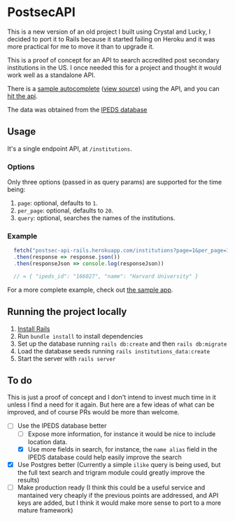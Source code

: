 # PostsecAPI

This is a new version of an old project I built using Crystal and Lucky, I decided to port it to Rails because it started failing on Heroku and it was more practical for me to move it than to upgrade it.

This is a proof of concept for an API to search accredited post secondary institutions in the US. I once needed this for a project and thought it would work well as a standalone API.

There is a [sample autocomplete](https://postsecapisample.netlify.com) ([view source](https://github.com/perezperret/postsec_api_sample)) using the API, and you can [hit the api](http://postsec-api-rails.herokuapp.com).

The data was obtained from the [IPEDS database](https://nces.ed.gov/ipeds/use-the-data)

## Usage

It's a single endpoint API, at `/institutions`.

### Options
Only three options (passed in as query params) are supported for the time being:
1. `page`: optional, defaults to `1`.
1. `per_page`: optional, defaults to `20`.
1. `query`: optional, searches the names of the institutions.

### Example
```javascript
  fetch("postsec-api-rails.herokuapp.com/institutions?page=1&per_page=1")
  .then(response => response.json())
  .then(responseJson => console.log(responseJson))

  // = { "ipeds_id": "166027", "name": "Harvard University" }
```
For a more complete example, check out [the sample app](https://github.com/perezperret/postsec_api_sample).

## Running the project locally

1. [Install Rails](https://guides.rubyonrails.org/getting_started.html)
1. Run `bundle install` to install dependencies
1. Set up the database running `rails db:create` and then `rails db:migrate`
1. Load the database seeds running `rails institutions_data:create`
1. Start the server with `rails server`

## To do
This is just a proof of concept and I don't intend to invest much time in it unless I find a need for it again. But here are a few ideas of what can be improved, and of course PRs would be more than welcome.
- [ ] Use the IPEDS database better
  - [ ] Expose more information, for instance it would be nice to include location data.
  - [x] Use more fields in search, for instance, the `name alias` field in the IPEDS database could help easily improve the search
- [x] Use Postgres better (Currently a simple `ilike` query is being used, but the full text search and trigram module could greatly improve the results)
- [ ] Make production ready (I think this could be a useful service and mantained very cheaply if the previous points are addressed, and API keys are added, but I think it would make more sense to port to a more mature framework)
